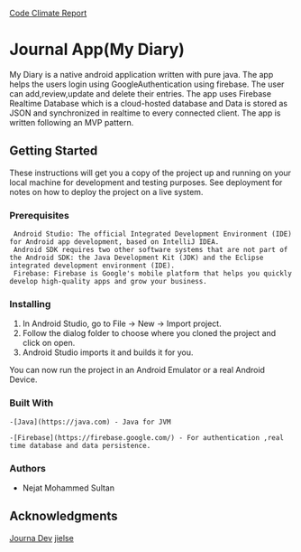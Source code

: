 
[Code Climate Report](https://codeclimate.com/github/nejweti/JournalAppUdacity)

# Journal App(My Diary)
My Diary is a native android application written with pure java. The app helps the users login using GoogleAuthentication using firebase.
The user can add,review,update and delete their entries.
The app uses Firebase Realtime Database which is a cloud-hosted database and Data is stored as JSON and synchronized in realtime to every connected client.
The app is written following an MVP pattern.

## Getting Started
These instructions will get you a copy of the project up and running on your local machine for development and testing purposes. See deployment for notes on how to deploy the project on a live system.

### Prerequisites
```
 Android Studio: The official Integrated Development Environment (IDE) for Android app development, based on IntelliJ IDEA. 
 Android SDK requires two other software systems that are not part of the Android SDK: the Java Development Kit (JDK) and the Eclipse integrated development environment (IDE).
 Firebase: Firebase is Google's mobile platform that helps you quickly develop high-quality apps and grow your business. 
 ```
 
### Installing
1. In Android Studio, go to File -> New -> Import project.
2. Follow the dialog folder to choose where you cloned the project and click on open.
3. Android Studio imports it and builds it for you.

You can now run the project in an Android Emulator or a real Android Device.

### Built With
``` 
-[Java](https://java.com) - Java for JVM

-[Firebase](https://firebase.google.com/) - For authentication ,real time database and data persistence. 
```

### Authors
- Nejat Mohammed Sultan

## Acknowledgments
[Journa Dev](https://www.journaldev.com/14886/android-mvp)
[jielse](https://android.jlelse.eu/recyclerview-in-mvp-passive-views-approach-8dd74633158)
